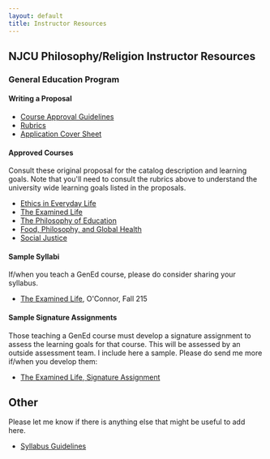 ```yaml
---
layout: default
title: Instructor Resources
---
```


## NJCU Philosophy/Religion Instructor Resources


### General Education Program

#### Writing a Proposal 

+ [Course Approval Guidelines](Guide.pdf)
+ [Rubrics](/NJCU/Rubrics/)
+ [Application Cover Sheet](app.pdf)




#### Approved Courses

Consult these original proposal for the catalog description and learning goals. Note that you'll need to consult the rubrics above to understand the university wide learning goals listed in the proposals.    

+ [Ethics in Everyday Life](Ethics.pdf)
+ [The Examined Life](Examined.pdf)
+ [The Philosophy of Education](Ed.pdf)
+ [Food, Philosophy, and Global Health](Food.pdf)
+ [Social Justice](Social.pdf)

#### Sample Syllabi

If/when you teach a GenEd course, please do consider sharing your syllabus.

+ [The Examined Life](ExamSyl.pdf), O'Connor, Fall 215 




#### Sample Signature Assignments

Those teaching a GenEd course must develop a signature assignment to assess the learning goals for that course. This will be assessed by an outside assessment team. I include here a sample. Please do send me more if/when you develop them: 

+ [The Examined Life, Signature Assignment](Sig.pdf)





## Other
Please let me know if there is anything else that might be useful to add here. 


+ [Syllabus Guidelines](syllabusguidelines.pdf)

